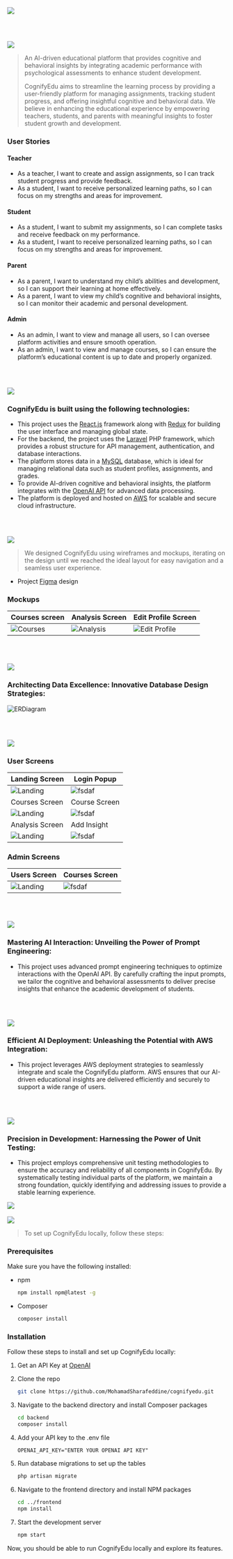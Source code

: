 <img src="./readme/title1.svg"/>

<br><br>

<!-- project philosophy -->
<img src="./readme/title2.svg"/>

> An AI-driven educational platform that provides cognitive and behavioral insights by integrating academic performance with psychological assessments to enhance student development.
>
> CognifyEdu aims to streamline the learning process by providing a user-friendly platform for managing assignments, tracking student progress, and offering insightful cognitive and behavioral data. We believe in enhancing the educational experience by empowering teachers, students, and parents with meaningful insights to foster student growth and development.

### User Stories

#### Teacher

- As a teacher, I want to create and assign assignments, so I can track student progress and provide feedback.
- As a student, I want to receive personalized learning paths, so I can focus on my strengths and areas for improvement.

#### Student

- As a student, I want to submit my assignments, so I can complete tasks and receive feedback on my performance.
- As a student, I want to receive personalized learning paths, so I can focus on my strengths and areas for improvement.

#### Parent

- As a parent, I want to understand my child’s abilities and development, so I can support their learning at home effectively.
- As a parent, I want to view my child’s cognitive and behavioral insights, so I can monitor their academic and personal development.

#### Admin

- As an admin, I want to view and manage all users, so I can oversee platform activities and ensure smooth operation.
- As an admin, I want to view and manage courses, so I can ensure the platform’s educational content is up to date and properly organized.

<br><br>

<!-- Tech stack -->
<img src="./readme/title3.svg"/>

### CognifyEdu is built using the following technologies:

- This project uses the [React.js](https://reactjs.org/) framework along with [Redux](https://redux.js.org/) for building the user interface and managing global state.
- For the backend, the project uses the [Laravel](https://laravel.com/) PHP framework, which provides a robust structure for API management, authentication, and database interactions.
- The platform stores data in a [MySQL](https://www.mysql.com/) database, which is ideal for managing relational data such as student profiles, assignments, and grades.
- To provide AI-driven cognitive and behavioral insights, the platform integrates with the [OpenAI API](https://openai.com/) for advanced data processing.
- The platform is deployed and hosted on [AWS](https://aws.amazon.com/) for scalable and secure cloud infrastructure.

<br><br>

<!-- UI UX -->
<img src="./readme/title4.svg"/>

> We designed CognifyEdu using wireframes and mockups, iterating on the design until we reached the ideal layout for easy navigation and a seamless user experience.

- Project [Figma](https://www.figma.com/design/U2P8bXvDJkAEcWznBTxUUh/UI-UX-Assignments?node-id=257-428&t=CbqzlIepZUG9RqWT-1) design

### Mockups

| Courses screen                               | Analysis Screen                             | Edit Profile Screen                            |
| ----------------------------------------- | --------------------------------------- | --------------------------------------- |
| ![Courses](./readme/assets/mockup-courses.png) | ![Analysis](./readme/assets/mockup-analysis.png) | ![Edit Profile](./readme/assets/mockup-editprofile.png) |

<br><br>

<!-- Database Design -->
<img src="./readme/title5.svg"/>

### Architecting Data Excellence: Innovative Database Design Strategies:

![ERDiagram](./readme/assets/db-schema.png)

<br><br>

<!-- Implementation -->
<img src="./readme/title6.svg"/>

### User Screens

| Landing Screen                           | Login Popup                            |
| ---------------------------------------- | -------------------------------------- |
| ![Landing](./readme/assets/landing.gif)  | ![fsdaf](./readme/assets/login.gif)    |
| Courses Screen                           | Course Screen                          |
| ![Landing](./readme/assets/courses.png)  | ![fsdaf](./readme/assets/course.png)   |
| Analysis Screen                          | Add Insight                            |
| ![Landing](./readme/assets/analysis.gif) | ![fsdaf](./readme/assets/add-insight.gif) |

### Admin Screens

| Users Screen                                | Courses Screen                              |
| ------------------------------------------- | ------------------------------------------- |
| ![Landing](./readme/assets/admin-users.png) | ![fsdaf](./readme/assets/admin-courses.png) |

<br><br>

<!-- Prompt Engineering -->
<img src="./readme/title7.svg"/>

### Mastering AI Interaction: Unveiling the Power of Prompt Engineering:

- This project uses advanced prompt engineering techniques to optimize interactions with the OpenAI API. By carefully crafting the input prompts, we tailor the cognitive and behavioral assessments to deliver precise insights that enhance the academic development of students.

<br><br>

<!-- AWS Deployment -->
<img src="./readme/title8.svg"/>

### Efficient AI Deployment: Unleashing the Potential with AWS Integration:

- This project leverages AWS deployment strategies to seamlessly integrate and scale the CognifyEdu platform. AWS ensures that our AI-driven educational insights are delivered efficiently and securely to support a wide range of users.

<br><br>

<!-- Unit Testing -->
<img src="./readme/title9.svg"/>

### Precision in Development: Harnessing the Power of Unit Testing:

- This project employs comprehensive unit testing methodologies to ensure the accuracy and reliability of all components in CognifyEdu. By systematically testing individual parts of the platform, we maintain a strong foundation, quickly identifying and addressing issues to provide a stable learning experience.

<img src="./readme/assets/unit-test.png"/>
<br><br>

<!-- How to run -->
<img src="./readme/title10.svg"/>

> To set up CognifyEdu locally, follow these steps:

### Prerequisites

Make sure you have the following installed:

- npm
  ```sh
  npm install npm@latest -g
  ```
- Composer
  ```sh
  composer install
  ```

### Installation

Follow these steps to install and set up CognifyEdu locally:

1. Get an API Key at [OpenAI](https://beta.openai.com/signup/)

2. Clone the repo
   ```sh
   git clone https://github.com/MohamadSharafeddine/cognifyedu.git
   ```

3. Navigate to the backend directory and install Composer packages
   ```sh
   cd backend
   composer install
   ```

4. Add your API key to the .env file
   ```env
   OPENAI_API_KEY="ENTER YOUR OPENAI API KEY"
   ```
   
5. Run database migrations to set up the tables
   ```sh
   php artisan migrate
   ```
   
6. Navigate to the frontend directory and install NPM packages
   ```sh
   cd ../frontend
   npm install
   ```

7. Start the development server
   ```sh
   npm start
   ```

Now, you should be able to run CognifyEdu locally and explore its features.
